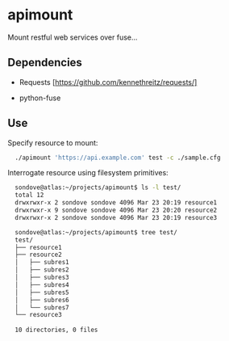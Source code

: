 apimount
========

Mount restful web services over fuse...

## Dependencies
* Requests [https://github.com/kennethreitz/requests/]

* python-fuse

## Use

Specify resource to mount:

```bash
  ./apimount 'https://api.example.com' test -c ./sample.cfg
```

Interrogate resource using filesystem primitives:

```bash
  sondove@atlas:~/projects/apimount$ ls -l test/
  total 12
  drwxrwxr-x 2 sondove sondove 4096 Mar 23 20:19 resource1
  drwxrwxr-x 9 sondove sondove 4096 Mar 23 20:20 resource2
  drwxrwxr-x 2 sondove sondove 4096 Mar 23 20:19 resource3

  sondove@atlas:~/projects/apimount$ tree test/
  test/
  ├── resource1
  ├── resource2
  │   ├── subres1
  │   ├── subres2
  │   ├── subres3
  │   ├── subres4
  │   ├── subres5
  │   ├── subres6
  │   └── subres7
  └── resource3
  
  10 directories, 0 files
```
